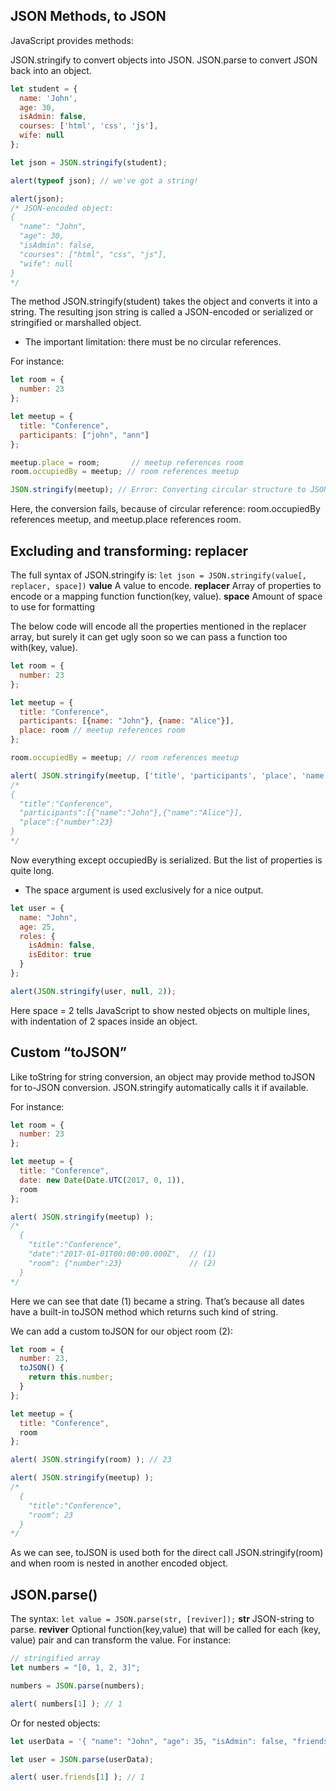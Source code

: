 ## JSON Methods, to JSON

JavaScript provides methods:

JSON.stringify to convert objects into JSON. 
JSON.parse to convert JSON back into an object.

```js
let student = {
  name: 'John',
  age: 30,
  isAdmin: false,
  courses: ['html', 'css', 'js'],
  wife: null
};

let json = JSON.stringify(student);

alert(typeof json); // we've got a string!

alert(json);
/* JSON-encoded object:
{
  "name": "John",
  "age": 30,
  "isAdmin": false,
  "courses": ["html", "css", "js"],
  "wife": null
}
*/
```
The method JSON.stringify(student) takes the object and converts it into a string.
The resulting json string is called a JSON-encoded or serialized or stringified or marshalled object.

- The important limitation: there must be no circular references.

For instance:
```js
let room = {
  number: 23
};

let meetup = {
  title: "Conference",
  participants: ["john", "ann"]
};

meetup.place = room;       // meetup references room
room.occupiedBy = meetup; // room references meetup

JSON.stringify(meetup); // Error: Converting circular structure to JSON
```
Here, the conversion fails, because of circular reference: room.occupiedBy references meetup, and meetup.place references room.

## Excluding and transforming: replacer
The full syntax of JSON.stringify is:
``
let json = JSON.stringify(value[, replacer, space])
``
**value**
A value to encode.
**replacer**
Array of properties to encode or a mapping function function(key, value).
**space**
Amount of space to use for formatting

The below code will encode all the properties mentioned in the replacer array, but surely it can get ugly soon so we can pass a function too with(key, value).
```js
let room = {
  number: 23
};

let meetup = {
  title: "Conference",
  participants: [{name: "John"}, {name: "Alice"}],
  place: room // meetup references room
};

room.occupiedBy = meetup; // room references meetup

alert( JSON.stringify(meetup, ['title', 'participants', 'place', 'name', 'number']) );
/*
{
  "title":"Conference",
  "participants":[{"name":"John"},{"name":"Alice"}],
  "place":{"number":23}
}
*/
```
Now everything except occupiedBy is serialized. But the list of properties is quite long.

- The space argument is used exclusively for a nice output.
```js
let user = {
  name: "John",
  age: 25,
  roles: {
    isAdmin: false,
    isEditor: true
  }
};

alert(JSON.stringify(user, null, 2));
```
Here space = 2 tells JavaScript to show nested objects on multiple lines, with indentation of 2 spaces inside an object.

## Custom “toJSON”
Like toString for string conversion, an object may provide method toJSON for to-JSON conversion. JSON.stringify automatically calls it if available.

For instance:
```js
let room = {
  number: 23
};

let meetup = {
  title: "Conference",
  date: new Date(Date.UTC(2017, 0, 1)),
  room
};

alert( JSON.stringify(meetup) );
/*
  {
    "title":"Conference",
    "date":"2017-01-01T00:00:00.000Z",  // (1)
    "room": {"number":23}               // (2)
  }
*/
```
Here we can see that date (1) became a string. That’s because all dates have a built-in toJSON method which returns such kind of string.

We can add a custom toJSON for our object room (2):
```js
let room = {
  number: 23,
  toJSON() {
    return this.number;
  }
};

let meetup = {
  title: "Conference",
  room
};

alert( JSON.stringify(room) ); // 23

alert( JSON.stringify(meetup) );
/*
  {
    "title":"Conference",
    "room": 23
  }
*/
```
As we can see, toJSON is used both for the direct call JSON.stringify(room) and when room is nested in another encoded object.

## JSON.parse()

The syntax:
``
let value = JSON.parse(str, [reviver]);
``
**str**
JSON-string to parse.
**reviver**
Optional function(key,value) that will be called for each (key, value) pair and can transform the value.
For instance:
```js
// stringified array
let numbers = "[0, 1, 2, 3]";

numbers = JSON.parse(numbers);

alert( numbers[1] ); // 1
```
Or for nested objects:
```js
let userData = '{ "name": "John", "age": 35, "isAdmin": false, "friends": [0,1,2,3] }';

let user = JSON.parse(userData);

alert( user.friends[1] ); // 1
```